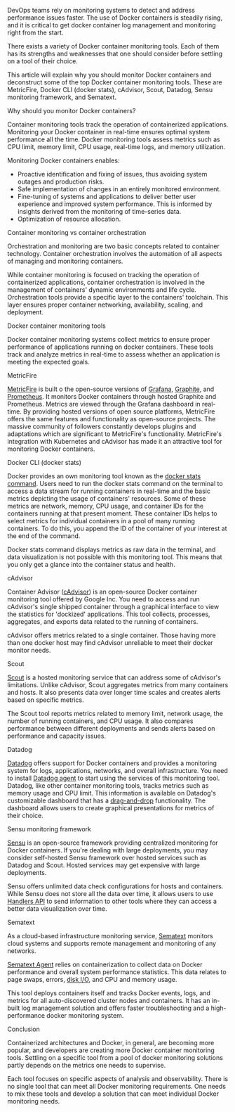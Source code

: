 DevOps teams rely on monitoring systems to detect and address performance issues faster. The use of Docker containers is steadily rising, and it is critical to get docker container log management and monitoring right from the start.

There exists a variety of Docker container monitoring tools. Each of them has its strengths and weaknesses that one should consider before settling on a tool of their choice.

This article will explain why you should monitor Docker containers and deconstruct some of the top Docker container monitoring tools. These are MetricFire, Docker CLI (docker stats), cAdvisor, Scout, Datadog, Sensu monitoring framework, and Sematext.

Why should you monitor Docker containers?

Container monitoring tools track the operation of containerized applications. Monitoring your Docker container in real-time ensures optimal system performance all the time. Docker monitoring tools assess metrics such as CPU limit, memory limit, CPU usage, real-time logs, and memory utilization.

Monitoring Docker containers enables:

- Proactive identification and fixing of issues, thus avoiding system outages and production risks.
- Safe implementation of changes in an entirely monitored environment.
- Fine-tuning of systems and applications to deliver better user experience and improved system performance. This is informed by insights derived from the monitoring of time-series data.
- Optimization of resource allocation.

Container monitoring vs container orchestration

Orchestration and monitoring are two basic concepts related to container technology. Container orchestration involves the automation of all aspects of managing and monitoring containers.

While container monitoring is focused on tracking the operation of containerized applications, container orchestration is involved in the management of containers' dynamic environments and life cycle. Orchestration tools provide a specific layer to the containers' toolchain. This layer ensures proper container networking, availability, scaling, and deployment.

Docker container monitoring tools

Docker container monitoring systems collect metrics to ensure proper performance of applications running on docker containers. These tools track and analyze metrics in real-time to assess whether an application is meeting the expected goals.

MetricFire

[MetricFire](https://www.metricfire.com/) is built o the open-source versions of [Grafana](https://grafana.com/), [Graphite](https://graphiteapp.org/), and [Prometheus](https://prometheus.io/). It monitors Docker containers through hosted Graphite and Prometheus. Metrics are viewed through the Grafana dashboard in real-time. By providing hosted versions of open source platforms, MetricFire offers the same features and functionality as open-source projects. The massive community of followers constantly develops plugins and adaptations which are significant to MetricFire's functionality. MetricFire's integration with Kubernetes and cAdvisor has made it an attractive tool for monitoring Docker containers.

Docker CLI (docker stats)

Docker provides an own monitoring tool known as the [docker stats command](https://docs.docker.com/engine/reference/commandline/stats/#). Users need to run the docker stats command on the terminal to access a data stream for running containers in real-time and the basic metrics depicting the usage of containers' resources. Some of these metrics are network, memory, CPU usage, and container IDs for the containers running at that present moment. These container IDs helps to select metrics for individual containers in a pool of many running containers. To do this, you append the ID of the container of your interest at the end of the command.

Docker stats command displays metrics as raw data in the terminal, and data visualization is not possible with this monitoring tool. This means that you only get a glance into the container status and health.

cAdvisor

Container Advisor ([cAdvisor](https://github.com/google/cadvisor)) is an open-source Docker container monitoring tool offered by Google Inc. You need to access and run cAdvisor's single shipped container through a graphical interface to view the statistics for 'dockized' applications. This tool collects, processes, aggregates, and exports data related to the running of containers.

cAdvisor offers metrics related to a single container. Those having more than one docker host may find cAdvisor unreliable to meet their docker monitor needs.

Scout

[Scout](https://scoutapm.com/) is a hosted monitoring service that can address some of cAdvisor's limitations. Unlike cAdvisor, Scout aggregates metrics from many containers and hosts. It also presents data over longer time scales and creates alerts based on specific metrics.

The Scout tool reports metrics related to memory limit, network usage, the number of running containers, and CPU usage. It also compares performance between different deployments and sends alerts based on performance and capacity issues.

Datadog

[Datadog](https://www.datadoghq.com/) offers support for Docker containers and provides a monitoring system for logs, applications, networks, and overall infrastructure. You need to install [Datadog agent](https://docs.datadoghq.com/agent/) to start using the services of this monitoring tool. Datadog, like other container monitoring tools, tracks metrics such as memory usage and CPU limit. This information is available on Datadog's customizable dashboard that has a [drag-and-drop](https://en.wikipedia.org/wiki/Drag_and_drop#) functionality. The dashboard allows users to create graphical presentations for metrics of their choice.

Sensu monitoring framework

[Sensu](https://sensu.io/) is an open-source framework providing centralized monitoring for Docker containers. If you're dealing with large deployments, you may consider self-hosted Sensu framework over hosted services such as Datadog and Scout. Hosted services may get expensive with large deployments.

Sensu offers unlimited data check configurations for hosts and containers. While Sensu does not store all the data over time, it allows users to use [Handlers API](https://docs.sensu.io/sensu-go/6.3/api/handlers/) to send information to other tools where they can access a better data visualization over time.

Sematext

As a cloud-based infrastructure monitoring service, [Sematext](https://sematext.com/) monitors cloud systems and supports remote management and monitoring of any networks.

[Sematext Agent](https://sematext.com/docs/agents/sematext-agent/) relies on containerization to collect data on Docker performance and overall system performance statistics. This data relates to page swaps, errors, [disk I/O](https://www.igi-global.com/dictionary/disk-io-utilization/60943), and CPU and memory usage.

This tool deploys containers itself and tracks Docker events, logs, and metrics for all auto-discovered cluster nodes and containers. It has an in-built log management solution and offers faster troubleshooting and a high-performance docker monitoring system.

Conclusion

Containerized architectures and Docker, in general, are becoming more popular, and developers are creating more Docker container monitoring tools. Settling on a specific tool from a pool of docker monitoring solutions partly depends on the metrics one needs to supervise.

Each tool focuses on specific aspects of analysis and observability. There is no single tool that can meet all Docker monitoring requirements. One needs to mix these tools and develop a solution that can meet individual Docker monitoring needs.